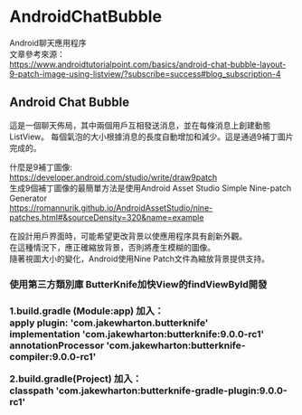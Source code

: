 # AndroidChatBubble
Android聊天應用程序
<br/>
文章參考來源：<br/>
https://www.androidtutorialpoint.com/basics/android-chat-bubble-layout-9-patch-image-using-listview/?subscribe=success#blog_subscription-4

<h2>Android Chat Bubble</h2>
這是一個聊天佈局，其中兩個用戶互相發送消息，並在每條消息上創建動態ListView。
每個氣泡的大小根據消息的長度自動增加和減少。這是通過9補丁圖片完成的。<br/>

什麼是9補丁圖像:<br/>
https://developer.android.com/studio/write/draw9patch <br/>
生成9個補丁圖像的最簡單方法是使用Android Asset Studio Simple Nine-patch Generator<br/>
https://romannurik.github.io/AndroidAssetStudio/nine-patches.html#&sourceDensity=320&name=example  <br/>

在設計用戶界面時，可能希望更改背景以使應用程序具有創新外觀。<br/>
在這種情況下，應正確縮放背景，否則將產生模糊的圖像。<br/>
隨著視圖大小的變化，Android使用Nine Patch文件為縮放背景提供支持。<br/>

<h3>使用第三方類別庫 ButterKnife加快View的findViewById開發<h3>

1.build.gradle (Module:app) 加入：<br/>
apply plugin: 'com.jakewharton.butterknife' <br/>
implementation 'com.jakewharton:butterknife:9.0.0-rc1' <br/>
annotationProcessor 'com.jakewharton:butterknife-compiler:9.0.0-rc1' <br/>

2.build.gradle(Project) 加入： <br/>
classpath 'com.jakewharton:butterknife-gradle-plugin:9.0.0-rc1' <br/>
